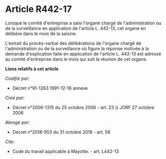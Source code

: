 # Article R442-17

Lorsque le comité d'entreprise a saisi l'organe chargé de l'administration ou de la surveillance en application de l'article
L. 442-13, cet organe en délibère dans le mois de la saisine. 

L'extrait du procès-verbal des délibérations de l'organe chargé de l'administration ou de la surveillance où figure la
réponse motivée à la demande d'explication faite en application de l'article L. 442-13 est adressé au comité d'entreprise
dans le mois qui suit la réunion de cet organe.

**Liens relatifs à cet article**

_Codifié par_:

  - Décret n°91-1263 1991-12-16 annexe

_Créé par_:

  - Décret n°2006-1315 du 25 octobre 2006 - art. 23 () JORF 27 octobre 2006

_Abrogé par_:

  - Décret n°2018-953 du 31 octobre 2018 - art. 56

_Cite_:

  - Code du travail applicable à Mayotte. - art. L442-13
